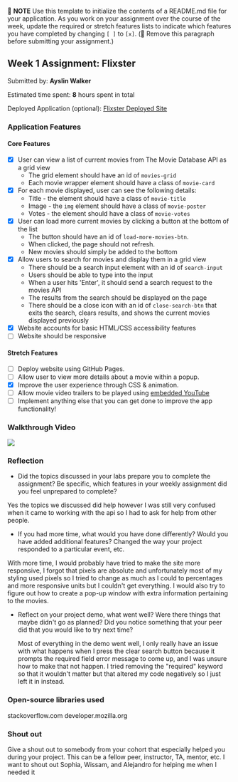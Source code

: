 📝 **NOTE** Use this template to initialize the contents of a README.md file for your application. As you work on your assignment over the course of the week, update the required or stretch features lists to indicate which features you have completed by changing `[ ]` to `[x]`. (🚫 Remove this paragraph before submitting your assignment.)

## Week 1 Assignment: Flixster

Submitted by: **Ayslin Walker**

Estimated time spent: **8** hours spent in total

Deployed Application (optional): [Flixster Deployed Site](ADD_LINK_HERE)

### Application Features

#### Core Features

- [x] User can view a list of current movies from The Movie Database API as a grid view
  - The grid element should have an id of `movies-grid`
  - Each movie wrapper element should have a class of `movie-card`
- [x] For each movie displayed, user can see the following details:
  - Title - the element should have a class of `movie-title`
  - Image - the `img` element should have a class of `movie-poster`
  - Votes - the element should have a class of `movie-votes`
- [x] User can load more current movies by clicking a button at the bottom of the list
  - The button should have an id of `load-more-movies-btn`.
  - When clicked, the page should not refresh.
  - New movies should simply be added to the bottom
- [x] Allow users to search for movies and display them in a grid view
  - There should be a search input element with an id of `search-input`
  - Users should be able to type into the input
  - When a user hits 'Enter', it should send a search request to the movies API
  - The results from the search should be displayed on the page
  - There should be a close icon with an id of `close-search-btn` that exits the search, clears results, and shows the current movies displayed previously
- [x] Website accounts for basic HTML/CSS accessibility features
- [ ] Website should be responsive

#### Stretch Features

- [ ] Deploy website using GitHub Pages.
- [ ] Allow user to view more details about a movie within a popup.
- [x] Improve the user experience through CSS & animation.
- [ ] Allow movie video trailers to be played using [embedded YouTube](https://support.google.com/youtube/answer/171780?hl=en)
- [ ] Implement anything else that you can get done to improve the app functionality!

### Walkthrough Video

<a href="https://www.loom.com/share/649b6406629042e5b17d52ed3fb83398">
    <img style="max-width:300px;" src="https://cdn.loom.com/sessions/thumbnails/649b6406629042e5b17d52ed3fb83398-with-play.gif">
  </a>

### Reflection

- Did the topics discussed in your labs prepare you to complete the assignment? Be specific, which features in your weekly assignment did you feel unprepared to complete?

Yes the topics we discussed did help however I was still very confused when it came to working with the api so I had to ask for help from other people.

- If you had more time, what would you have done differently? Would you have added additional features? Changed the way your project responded to a particular event, etc.

With more time, I would probably have tried to make the site more responsive, I forgot that pixels are absolute and unfortunately most of my styling used pixels so I tried to change as much as I could to percentages and more responsive units but I couldn't get everything. I would also try to figure out how to create a pop-up window with extra information pertaining to the movies.

- Reflect on your project demo, what went well? Were there things that maybe didn't go as planned? Did you notice something that your peer did that you would like to try next time?

  Most of everything in the demo went well, I only really have an issue with what happens when I press the clear search button because it prompts the required field error message to come up, and I was unsure how to make that not happen. I tried removing the "required" keyword so that it wouldn't matter but that altered my code negatively so I just left it in instead.

### Open-source libraries used

stackoverflow.com
developer.mozilla.org

### Shout out

Give a shout out to somebody from your cohort that especially helped you during your project. This can be a fellow peer, instructor, TA, mentor, etc.
I want to shout out Sophia, Wissam, and Alejandro for helping me when I needed it
